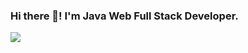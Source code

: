 ### Hi there 👋! I'm Java Web Full Stack Developer.
<img src="https://img.shields.io/badge/Android-3DDC84?style=flat-square&logo=Android&logoColor=white"/>
<!--
**abdem5/abdem5** is a ✨ _special_ ✨ repository because its `README.md` (this file) appears on your GitHub profile.

Here are some ideas to get you started:

- 🔭 I’m currently working on ...
- 🌱 I’m currently learning ...
- 👯 I’m looking to collaborate on ...
- 🤔 I’m looking for help with ...
- 💬 Ask me about ...
- 📫 How to reach me: ...
- 😄 Pronouns: ...
- ⚡ Fun fact: ...
-->
